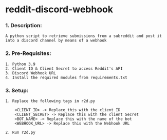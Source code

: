 # reddit-discord-webhook

### 1. Description:

	A python script to retrieve submissions from a subreddit and post it into a discord channel by means of a webhook

### 2. Pre-Requisites:

	1. Python 3.9
	2. Client ID & Client Secret to access Reddit's API
	3. Discord Webhook URL
	4. Install the required modules from requirements.txt
	

### 3. Setup:

	1. Replace the following tags in r2d.py
	
		<CLIENT_ID> -> Replace this with the client ID
		<CLIENT_SECRET> -> Replace this with the client Secret
		<BOT_NAME> -> Replace this with the name of the bot
		<WEBHOOK_URL> -> Replace this with the Webhook URL
	
	2. Run r2d.py


